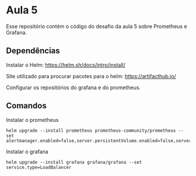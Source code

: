 # Aula 5
Esse repositório contém o código do desafio da aula 5 sobre Prometheus e Grafana.

## Dependências
Instalar o Helm: https://helm.sh/docs/intro/install/

Site utilizado para procurar pacotes para o helm: https://artifacthub.io/

Configurar os repositórios do grafana e do prometheus.

## Comandos

Instalar o prometheus
```
helm upgrade --install prometheus prometheus-community/prometheus --set alertmanager.enabled=false,server.persistentVolume.enabled=false,server.service.type=LoadBalancer,server.global.scrape_interval=10s,pushgateway.enabled=false
```

Instalar o grafana
```
helm upgrade --install grafana grafana/grafana --set service.type=LoadBalancer
```